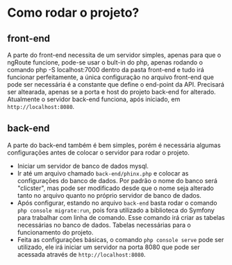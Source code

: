 # Como rodar o projeto? #

## front-end ##
A parte do front-end necessita de um servidor simples, apenas para que o ngRoute funcione, 
pode-se usar o bult-in do php, apenas rodando o comando php -S localhost:7000 dentro da pasta 
front-end e tudo irá funcionar perfeitamente, a única configuração no arquivo front-end que pode ser necessária é a constante que define o end-point da API. Precisará ser altearada, apenas se a porta e host
do projeto back-end for alterado. Atualmente o servidor back-end funciona, após iniciado, em `http://localhost:8080`.


## back-end ##
A parte do back-end também é bem simples, porém é necessária algumas configurações antes de colocar o servidor
para rodar o projeto. 

* Iniciar um servidor de banco de dados mysql.
* Ir até um arquivo chamado `back-end/phinx.php` e colocar as configurações do banco de dados. Por padrão 
o nome do banco será "clicster", mas pode ser modificado desde que o nome seja alterado tanto no arquivo quanto no próprio servidor de banco de dados. 
* Após configurar, estando no arquivo `back-end` basta rodar o comando `php console migrate:run`, pois fora utilizado a biblioteca do Symfony para trabalhar com linha de comando. Esse comando irá criar as tabelas necessárias no banco de dados. Tabelas necessárias para o funcionamento do projeto. 
* Feita as configurações básicas, o comando `php console serve` pode ser utilizado, ele irá iniciar um servidor na porta 8080 que pode ser acessada através de `http://localhost:8080`.


